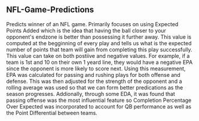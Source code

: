 ## NFL-Game-Predictions

Predicts winner of an NFL game. Primarily focuses on using Expected Points Added which is the idea that having the ball closer to your opponent's endzone is better than possessing it further away.
This value is computed at the begginning of every play and tells us what is the expected number of points that team will gain from completing this play successfully. This value can take on both postiive and negative values.
For example, if a team is 1st and 10 on their own 1 yeard line, they would have a negative EPA since the opponent is more likely to score next. Using this measurement, EPA was calculated for passing and rushing plays for both
offense and defense. This was then adjusted for the strength of the opponent and a rolling average was used so that we can form better predications as the season progresses. Addionally, through some EDA, it was found that 
passing offense was the most influential feature so Completion Percentage Over Expected was incorporated to account for QB performance as well as the Point Differential between teams.
